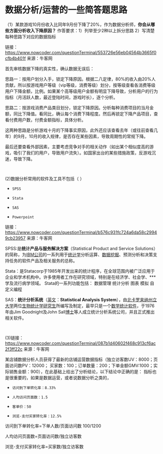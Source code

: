 # 数据分析/运营的一些简答题思路

（1）某款游戏10月份收入比同年9月份下降了20%，作为数据分析师，<B>你会从哪些方面分析收入下降原因？</B>
作答要求：1）列举至少2种以上拆分思路 2）写清楚每种思路下对应的数据指标

链接：https://www.nowcoder.com/questionTerminal/553726e56eb04564b3665f0cfb4b401f
来源：牛客网



首先审核数据下降的真实性，确认数据无误后： 

  思路一：按用户划分入手，锁定下降原因。根据二八定律，80%的收入由20%人贡献，所以按游戏用户等级（vip等级，消费等级）划分，按等级查看各消费等级用户下降金额，比例。如果某个高等级用户金额有明显下降导致，分析用户的行为指标（月活跃人数，最近登陆时间，游戏时长），逐个分析。 

  思路二：按游戏消费产品类目划分，锁定下降原因。分析每种消费项目的当月金额，同比下降值。看同比，确认每个消费下降程度。然后再锁定下降产品项目，查看付费用户数，付费金额指标，具体分析。 

  这两种思路是分析游戏十月的下降事实原因，此外还应该查看去年（或往前查看几年）的9月，10月的收入规律，是否存在某些因素，导致周期性的常规下降。 

  最后还要查看外部因素，主要考虑竞争对手的相关动作（如出某个相似度高的游戏，吸引了我们的用户，导致用户流失）。如国家出台的某些措施政策，反游戏沉迷，导致下降。

<BR>

(2)数据分析常用的软件及工具不包括（ ）  

- ```
  SPSS
  ```

- ```
  Stata
  ```

- ```
  SAS
  ```

- ```
  Powerpoint
  ```

链接：https://www.nowcoder.com/questionTerminal/b576c931fc724a6da58c29949cb23957
来源：牛客网

  SPSS:是**统计产品与服务解决方案**（Statistical Product and Service Solutions）的简称，为[IBM公司](https://zh.wikipedia.org/wiki/IBM公司)的一系列用于[统计学](https://zh.wikipedia.org/wiki/統計學)分析运算、[数据挖掘](https://zh.wikipedia.org/wiki/数据挖掘)、预测分析和决策支持任务的软件产品及相关服务的总称。 

  Stata：是Statacorp于1985年开发出来的统计程序，在全球范围内被广泛应用于企业和学术机构中。许多使用者工作在研究领域，特别是在经济学、社会学、***学及流行病学领域。 Stata的一系列功能包括： 数据管理 统计分析 图表 模拟 自定义编程 

  SAS：**统计分析系统**（[英文](https://zh.wikipedia.org/wiki/英文)：**Statistical Analysis System**），由[北卡罗来纳州立大学](https://zh.wikipedia.org/wiki/北卡罗来纳州立大学)两位[生物统计学](https://zh.wikipedia.org/wiki/生物統計學)[研究生](https://zh.wikipedia.org/wiki/研究生)所编写及制定，最早只是一个[数学](https://zh.wikipedia.org/wiki/數學)[统计](https://zh.wikipedia.org/wiki/統計)[软件](https://zh.wikipedia.org/wiki/軟體)，于1976年由Jim Goodnight及John Sall[博士](https://zh.wikipedia.org/wiki/博士)等人成立统计分析系统公司，并且正式推出相关软件。

<br>

(3)链接：https://www.nowcoder.com/questionTerminal/087b1d40602f468c913cf6ac2f3ff22c
来源：牛客网

某店铺数据分析人员获得了最新的店铺运营数据指标（独立访客数UV：8000；页面访问数PV：12000； 买家数：100；订单数量：200；下单金额GMV:1000；实际销售金额：900），在此基础上给出了分析结论，以下结论中正确的是： 指标也是很重要的，如果是数据运营，或者说数据分析之类的，

- ```
  访问到下单转化率：8.33%
  ```

- ```
  人均访问页面数：1.5
  ```

- ```
  客单价：50
  ```

- ```
  浏览-支付买家转化率：12.5%
  ```



访问到下单转化率=下单人数/页面访问数  100/1200

人均访问页面数=页面访问数/独立访客数

浏览-支付买家转化率=买家数/独立访客数  